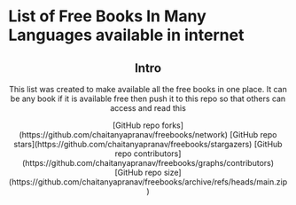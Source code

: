 # List of Free Books In Many Languages available in internet

<div align="center" markdown="1">

## Intro

This list was created to make available all the free books in one place. It can be any book if it is available free then push it to this repo so that others can access and read this

<div align="center" markdown="1">
[GitHub repo forks](https://github.com/chaitanyapranav/freebooks/network)
[GitHub repo stars](https://github.com/chaitanyapranav/freebooks/stargazers)
[GitHub repo contributors](https://github.com/chaitanyapranav/freebooks/graphs/contributors)    
[GitHub repo size](https://github.com/chaitanyapranav/freebooks/archive/refs/heads/main.zip)

</div>

